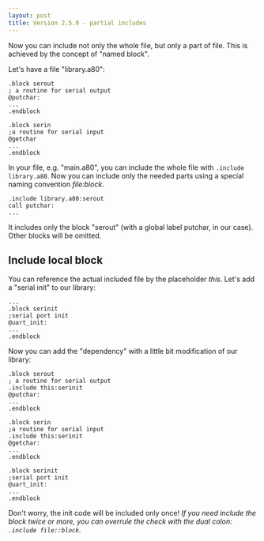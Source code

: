 ```yaml
---
layout: post
title: Version 2.5.0 - partial includes
---
```



Now you can include not only the whole file, but only a part of file. This is achieved by the concept of "named block".

Let's have a file "library.a80":

```
.block serout
; a routine for serial output
@putchar:
...
.endblock

.block serin
;a routine for serial input
@getchar
...
.endblock
```

In your file, e.g. "main.a80", you can include the whole file with `.include library.a80`. Now you can include only the needed parts using a special naming convention _file:block_.

```
.include library.a80:serout
call putchar:
...
```

It includes only the block "serout" (with a global label putchar, in our case). Other blocks will be omitted.

Include local block
-------------------

You can reference the actual included file by the placeholder _this_. Let's add a "serial init" to our library:

```
...
.block serinit
;serial port init
@uart_init:
...
.endblock
```

Now you can add the "dependency" with a little bit modification of our library:

```
.block serout
; a routine for serial output
.include this:serinit
@putchar:
...
.endblock

.block serin
;a routine for serial input
.include this:serinit
@getchar:
...
.endblock

.block serinit
;serial port init
@uart_init:
...
.endblock
```

Don't worry, the init code will be included only once! *If you need include the block twice or more, you can overrule the check with the dual colon: `.include file::block`.*